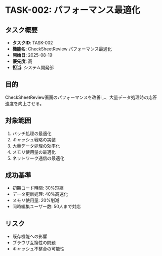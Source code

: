 # TASK-002: パフォーマンス最適化

## タスク概要
- **タスクID**: TASK-002
- **機能名**: CheckSheetReview パフォーマンス最適化
- **開始日**: 2025-08-19
- **優先度**: 高
- **担当**: システム開発部

## 目的
CheckSheetReview画面のパフォーマンスを改善し、大量データ処理時の応答速度を向上させる。

## 対象範囲
1. バッチ処理の最適化
2. キャッシュ戦略の実装
3. 大量データ処理の効率化
4. メモリ使用量の最適化
5. ネットワーク通信の最適化

## 成功基準
- 初期ロード時間: 30%短縮
- データ更新処理: 40%高速化
- メモリ使用量: 20%削減
- 同時編集ユーザー数: 50人まで対応

## リスク
- 既存機能への影響
- ブラウザ互換性の問題
- キャッシュ不整合の可能性